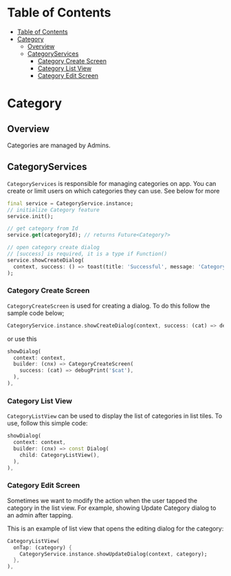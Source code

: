 # Table of Contents  


<!-- @import "[TOC]" {cmd="toc" depthFrom=1 depthTo=6 orderedList=false} -->

<!-- code_chunk_output -->

- [Table of Contents](#table-of-contents)
- [Category](#category)
  - [Overview](#overview)
  - [CategoryServices](#categoryservices)
    - [Category Create Screen](#category-create-screen)
    - [Category List View](#category-list-view)
    - [Category Edit Screen](#category-edit-screen)

<!-- /code_chunk_output -->



# Category

## Overview
Categories are managed by Admins.
## CategoryServices
`CategoryServices` is responsible for managing categories on app. You can create or limit users on which categories they can use. See below for more

```dart
final service = CategoryService.instance;
// initialize Category feature
service.init();

// get category from Id
service.get(categoryId); // returns Future<Category?>

// open category create dialog
// [success] is required, it is a type if Function()
service.showCreateDialog(
  context, success: () => toast(title: 'Successful', message: 'Category Created'),
);
```

### Category Create Screen

`CategoryCreateScreen` is used for creating a dialog. To do this follow the sample code below;

```dart 
CategoryService.instance.showCreateDialog(context, success: (cat) => debugPrint('$cat'));
```
or use this
```dart
showDialog(
  context: context,
  builder: (cnx) => CategoryCreateScreen(
    success: (cat) => debugPrint('$cat'),
  ),
),
```



### Category List View

`CategoryListView` can be used to display the list of categories in list tiles.
To use, follow this simple code:

```dart
showDialog(
  context: context,
  builder: (cnx) => const Dialog(
    child: CategoryListView(),
  ),
),
```

### Category Edit Screen

Sometimes we want to modify the action when the user tapped the
category in the list view. For example, showing Update Category dialog
to an admin after tapping.

This is an example of list view that opens the editing dialog for the category:

```dart
CategoryListView(
  onTap: (category) {
    CategoryService.instance.showUpdateDialog(context, category);
  },
),
```